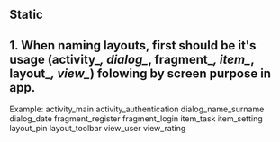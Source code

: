 ## Static

## 1. When naming layouts, first should be it's usage (activity_*, dialog_*, fragment_*, item_*, layout_*, view_*) folowing by screen purpose in app.

Example:
	activity_main
	activity_authentication
	dialog_name_surname
	dialog_date
	fragment_register
	fragment_login
	item_task
	item_setting
	layout_pin
	layout_toolbar
	view_user
	view_rating